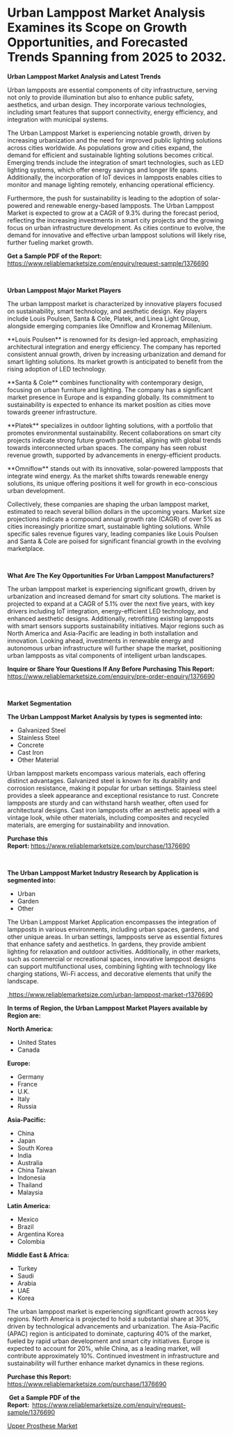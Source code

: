 <p><h1>Urban Lamppost Market Analysis Examines its Scope on Growth Opportunities, and Forecasted Trends Spanning from 2025 to 2032.</h1></p><p><strong>Urban Lamppost Market Analysis and Latest Trends</strong></p>
<p><p>Urban lampposts are essential components of city infrastructure, serving not only to provide illumination but also to enhance public safety, aesthetics, and urban design. They incorporate various technologies, including smart features that support connectivity, energy efficiency, and integration with municipal systems. </p><p>The Urban Lamppost Market is experiencing notable growth, driven by increasing urbanization and the need for improved public lighting solutions across cities worldwide. As populations grow and cities expand, the demand for efficient and sustainable lighting solutions becomes critical. Emerging trends include the integration of smart technologies, such as LED lighting systems, which offer energy savings and longer life spans. Additionally, the incorporation of IoT devices in lampposts enables cities to monitor and manage lighting remotely, enhancing operational efficiency.</p><p>Furthermore, the push for sustainability is leading to the adoption of solar-powered and renewable energy-based lampposts. The Urban Lamppost Market is expected to grow at a CAGR of 9.3% during the forecast period, reflecting the increasing investments in smart city projects and the growing focus on urban infrastructure development. As cities continue to evolve, the demand for innovative and effective urban lamppost solutions will likely rise, further fueling market growth.</p></p>
<p><strong>Get a Sample PDF of the Report:&nbsp;</strong> <a href="https://www.reliablemarketsize.com/enquiry/request-sample/1376690?utm_campaign=1833&utm_medium=2&utm_source=Github&utm_content=ia&utm_term=13012025&utm_id=urban-lamppost">https://www.reliablemarketsize.com/enquiry/request-sample/1376690</a></p>
<p>&nbsp;</p>
<p><strong>Urban Lamppost Major Market Players</strong></p>
<p><p>The urban lamppost market is characterized by innovative players focused on sustainability, smart technology, and aesthetic design. Key players include Louis Poulsen, Santa & Cole, Platek, and Linea Light Group, alongside emerging companies like Omniflow and Kronemag Millenium.</p><p>**Louis Poulsen** is renowned for its design-led approach, emphasizing architectural integration and energy efficiency. The company has reported consistent annual growth, driven by increasing urbanization and demand for smart lighting solutions. Its market growth is anticipated to benefit from the rising adoption of LED technology.</p><p>**Santa & Cole** combines functionality with contemporary design, focusing on urban furniture and lighting. The company has a significant market presence in Europe and is expanding globally. Its commitment to sustainability is expected to enhance its market position as cities move towards greener infrastructure.</p><p>**Platek** specializes in outdoor lighting solutions, with a portfolio that promotes environmental sustainability. Recent collaborations on smart city projects indicate strong future growth potential, aligning with global trends towards interconnected urban spaces. The company has seen robust revenue growth, supported by advancements in energy-efficient products.</p><p>**Omniflow** stands out with its innovative, solar-powered lampposts that integrate wind energy. As the market shifts towards renewable energy solutions, its unique offering positions it well for growth in eco-conscious urban development.</p><p>Collectively, these companies are shaping the urban lamppost market, estimated to reach several billion dollars in the upcoming years. Market size projections indicate a compound annual growth rate (CAGR) of over 5% as cities increasingly prioritize smart, sustainable lighting solutions. While specific sales revenue figures vary, leading companies like Louis Poulsen and Santa & Cole are poised for significant financial growth in the evolving marketplace.</p></p>
<p>&nbsp;</p>
<p><strong>What Are The Key Opportunities For Urban Lamppost Manufacturers?</strong></p>
<p><p>The urban lamppost market is experiencing significant growth, driven by urbanization and increased demand for smart city solutions. The market is projected to expand at a CAGR of 5.1% over the next five years, with key drivers including IoT integration, energy-efficient LED technology, and enhanced aesthetic designs. Additionally, retrofitting existing lampposts with smart sensors supports sustainability initiatives. Major regions such as North America and Asia-Pacific are leading in both installation and innovation. Looking ahead, investments in renewable energy and autonomous urban infrastructure will further shape the market, positioning urban lampposts as vital components of intelligent urban landscapes.</p></p>
<p><strong>Inquire or Share Your Questions If Any Before Purchasing This Report:</strong> <a href="https://www.reliablemarketsize.com/enquiry/pre-order-enquiry/1376690?utm_campaign=1833&utm_medium=2&utm_source=Github&utm_content=ia&utm_term=13012025&utm_id=urban-lamppost">https://www.reliablemarketsize.com/enquiry/pre-order-enquiry/1376690</a></p>
<p>&nbsp;</p>
<p><strong>Market Segmentation</strong></p>
<p><strong>The Urban Lamppost Market Analysis by types is segmented into:</strong></p>
<p><ul><li>Galvanized Steel</li><li>Stainless Steel</li><li>Concrete</li><li>Cast Iron</li><li>Other Material</li></ul></p>
<p><p>Urban lamppost markets encompass various materials, each offering distinct advantages. Galvanized steel is known for its durability and corrosion resistance, making it popular for urban settings. Stainless steel provides a sleek appearance and exceptional resistance to rust. Concrete lampposts are sturdy and can withstand harsh weather, often used for architectural designs. Cast iron lampposts offer an aesthetic appeal with a vintage look, while other materials, including composites and recycled materials, are emerging for sustainability and innovation.</p></p>
<p><strong>Purchase this Report:&nbsp;</strong><a href="https://www.reliablemarketsize.com/purchase/1376690?utm_campaign=1833&utm_medium=2&utm_source=Github&utm_content=ia&utm_term=13012025&utm_id=urban-lamppost">https://www.reliablemarketsize.com/purchase/1376690</a></p>
<p>&nbsp;</p>
<p><strong>The Urban Lamppost Market Industry Research by Application is segmented into:</strong></p>
<p><ul><li>Urban</li><li>Garden</li><li>Other</li></ul></p>
<p><p>The Urban Lamppost Market Application encompasses the integration of lampposts in various environments, including urban spaces, gardens, and other unique areas. In urban settings, lampposts serve as essential fixtures that enhance safety and aesthetics. In gardens, they provide ambient lighting for relaxation and outdoor activities. Additionally, in other markets, such as commercial or recreational spaces, innovative lamppost designs can support multifunctional uses, combining lighting with technology like charging stations, Wi-Fi access, and decorative elements that unify the landscape.</p></p>
<p><a href="https://www.reliablemarketsize.com/urban-lamppost-market-r1376690?utm_campaign=1833&utm_medium=2&utm_source=Github&utm_content=ia&utm_term=13012025&utm_id=urban-lamppost">&nbsp;https://www.reliablemarketsize.com/urban-lamppost-market-r1376690</a></p>
<p><strong>In terms of Region, the Urban Lamppost Market Players available by Region are:</strong></p>
<p>
    <p> <strong> North America: </strong>
        <ul>
            <li>United States</li>
            <li>Canada</li>
        </ul>
        </p> 
    <p> <strong> Europe: </strong>
        <ul>
            <li>Germany</li>
            <li>France</li>
            <li>U.K.</li>
            <li>Italy</li>
            <li>Russia</li>
        </ul>
        </p> 
    <p> <strong> Asia-Pacific: </strong>
        <ul>
            <li>China</li>
            <li>Japan</li>
            <li>South Korea</li>
            <li>India</li>
            <li>Australia</li>
            <li>China Taiwan</li>
            <li>Indonesia</li>
            <li>Thailand</li>
            <li>Malaysia</li>
        </ul>
        </p> 
    <p> <strong> Latin America: </strong>
        <ul>
            <li>Mexico</li>
            <li>Brazil</li>
            <li>Argentina Korea</li>
            <li>Colombia</li>
        </ul>
        </p> 
    <p> <strong> Middle East & Africa: </strong>
        <ul>
            <li>Turkey</li>
            <li>Saudi</li>
            <li>Arabia</li>
            <li>UAE</li>
            <li>Korea</li>
        </ul>
    </p>
    </p>
<p><p>The urban lamppost market is experiencing significant growth across key regions. North America is projected to hold a substantial share at 30%, driven by technological advancements and urbanization. The Asia-Pacific (APAC) region is anticipated to dominate, capturing 40% of the market, fueled by rapid urban development and smart city initiatives. Europe is expected to account for 20%, while China, as a leading market, will contribute approximately 10%. Continued investment in infrastructure and sustainability will further enhance market dynamics in these regions.</p></p>
<p><strong>Purchase this Report: </strong><a href="https://www.reliablemarketsize.com/purchase/1376690?utm_campaign=1833&utm_medium=2&utm_source=Github&utm_content=ia&utm_term=13012025&utm_id=urban-lamppost">https://www.reliablemarketsize.com/purchase/1376690</a></p>
<p>&nbsp;<strong>Get a Sample PDF of the Report:&nbsp;&nbsp;</strong><a href="https://www.reliablemarketsize.com/enquiry/request-sample/1376690?utm_campaign=1833&utm_medium=2&utm_source=Github&utm_content=ia&utm_term=13012025&utm_id=urban-lamppost">https://www.reliablemarketsize.com/enquiry/request-sample/1376690</a></p>
<p><strong></strong></p>
<p><p><a href="https://github.com/FassouRP/Market-Research-Report-List-6/blob/main/upper-prosthese-market.md?utm_campaign=1833&utm_medium=2&utm_source=Github&utm_content=ia&utm_term=13012025&utm_id=urban-lamppost">Upper Prosthese Market</a></p></p>